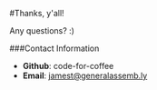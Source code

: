#Thanks, y'all!

Any questions? :)


###Contact Information
- **Github**: code-for-coffee
- **Email**:  jamest@generalassemb.ly
